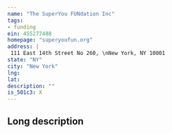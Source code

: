 ```yaml
---
name: "The SuperYou FUNdation Inc"
tags:
- funding
ein: 455277488
homepage: "superyoufun.org"
address: |
 111 East 14th Street No 260, \nNew York, NY 10001
state: "NY"
city: "New York"
lng: 
lat: 
description: ""
is_501c3: X
---
```


## Long description


